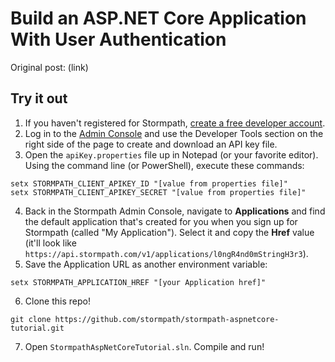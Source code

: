 # Build an ASP.NET Core Application With User Authentication
Original post: (link)

## Try it out

1. If you haven't registered for Stormpath, [create a free developer account](https://api.stormpath.com/register).
2. Log in to the [Admin Console](https://api.stormpath.com/) and use the Developer Tools section on the right side of the page to create and download an API key file.
3. Open the `apiKey.properties` file up in Notepad (or your favorite editor). Using the command line (or PowerShell), execute these commands:

 ```
 setx STORMPATH_CLIENT_APIKEY_ID "[value from properties file]"
 setx STORMPATH_CLIENT_APIKEY_SECRET "[value from properties file]"
 ```
 
4. Back in the Stormpath Admin Console, navigate to **Applications** and find the default application that's created for you when you sign up for Stormpath (called "My Application"). Select it and copy the **Href** value (it'll look like ``https://api.stormpath.com/v1/applications/l0ngR4nd0mStringH3r3``).
5. Save the Application URL as another environment variable:

 ```
 setx STORMPATH_APPLICATION_HREF "[your Application href]"
 ```
 
6. Clone this repo!

 ```
 git clone https://github.com/stormpath/stormpath-aspnetcore-tutorial.git
 ```

7. Open `StormpathAspNetCoreTutorial.sln`. Compile and run!
